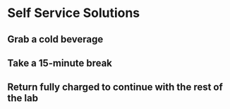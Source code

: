 # Self Service Solutions

## Grab a cold beverage

## Take a 15-minute break

## Return fully charged to continue with the rest of the lab
